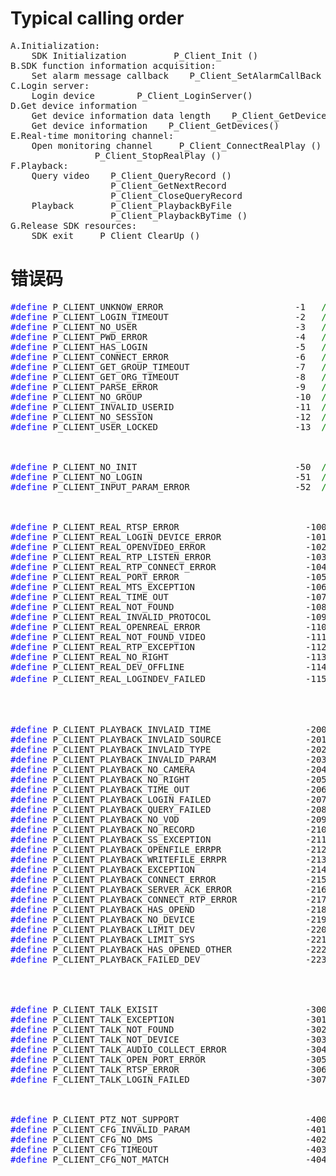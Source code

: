 # Typical calling order #
<pre>
A.Initialization:                        
    SDK Initialization         P_Client_Init ()
B.SDK function information acquisition:                      
    Set alarm message callback    P_Client_SetAlarmCallBack ()
C.Login server:
    Login device        P_Client_LoginServer()
D.Get device information                  
    Get device information data length    P_Client_GetDevicesLen() 
    Get device information    P_Client_GetDevices()
E.Real-time monitoring channel:
    Open monitoring channel     P_Client_ConnectRealPlay ()
 				P_Client_StopRealPlay ()
F.Playback:
    Query video    P_Client_QueryRecord ()
                   P_Client_GetNextRecord
                   P_Client_CloseQueryRecord
    Playback       P_Client_PlaybackByFile
                   P_Client_PlaybackByTime ()
G.Release SDK resources:
    SDK exit     P_Client_ClearUp ()
</pre>

# 错误码 #

    
<pre>
<label style="color:blue">#define</label> P_CLIENT_UNKNOW_ERROR             			-1   <label style="color:green">//Unknown error</label>
<label style="color:blue">#define</label> P_CLIENT_LOGIN_TIMEOUT            			-2   <label style="color:green">//Login timeout</label>
<label style="color:blue">#define</label> P_CLIENT_NO_USER                  			-3   <label style="color:green">//No current user</label>
<label style="color:blue">#define</label> P_CLIENT_PWD_ERROR                			-4   <label style="color:green">//Password error</label>
<label style="color:blue">#define</label> P_CLIENT_HAS_LOGIN                			-5   <label style="color:green">//Users have been logged in other places</label>
<label style="color:blue">#define</label> P_CLIENT_CONNECT_ERROR            			-6   <label style="color:green">//Connect server failed</label>
<label style="color:blue">#define</label> P_CLIENT_GET_GROUP_TIMEOUT        			-7   <label style="color:green">//Get permission group list timeout</label>
<label style="color:blue">#define</label> P_CLIENT_GET_ORG_TIMEOUT     					-8   <label style="color:green">//Get permission group information timeout</label>
<label style="color:blue">#define</label> P_CLIENT_PARSE_ERROR              			-9   <label style="color:green">//File parses error, perhaps the client and server version does not match</label>
<label style="color:blue">#define</label> P_CLIENT_NO_GROUP                 			-10  <label style="color:green">//The current user does not have any rights</label>
<label style="color:blue">#define</label> P_CLIENT_INVALID_USERID           			-11  <label style="color:green">//Invalid user ID, an exception information</label>
<label style="color:blue">#define</label> P_CLIENT_NO_SESSION              				-12  <label style="color:green">//User connection does not exist, an exception information</label>
<label style="color:blue">#define</label> P_CLIENT_USER_LOCKED              			-13  <label style="color:green">//User is locked </label>

 

<label style="color:blue">#define</label> P_CLIENT_NO_INIT                  			-50  <label style="color:green">//No initialization</label>
<label style="color:blue">#define</label> P_CLIENT_NO_LOGIN                             -51  <label style="color:green">//Not logged in</label>
<label style="color:blue">#define</label> P_CLIENT_INPUT_PARAM_ERROR                    -52  <label style="color:green">//Invalid parameters  </label>

 

<label style="color:blue">#define</label> P_CLIENT_REAL_RTSP_ERROR                        -100 <label style="color:green">//Connect streaming media failed</label>
<label style="color:blue">#define</label> P_CLIENT_REAL_LOGIN_DEVICE_ERROR                -101 <label style="color:green">//Streaming media connect to device failed</label>
<label style="color:blue">#define</label> P_CLIENT_REAL_OPENVIDEO_ERROR                   -102 <label style="color:green">//Streaming media connect to video failed</label>
<label style="color:blue">#define</label> P_CLIENT_REAL_RTP_LISTEN_ERROR                  -103 <label style="color:green">//pc listen rtp failed</label>
<label style="color:blue">#define</label> P_CLIENT_REAL_RTP_CONNECT_ERROR                 -104 <label style="color:green">//pc connect to streaming media video port failed</label>
<label style="color:blue">#define</label> P_CLIENT_REAL_PORT_ERROR                        -105 <label style="color:green">//pc decode port failed, may be over range</label>
<label style="color:blue">#define</label> P_CLIENT_REAL_MTS_EXCEPTION                     -106 <label style="color:green">//MTS abnormal disconnection</label>
<label style="color:blue">#define</label> P_CLIENT_REAL_TIME_OUT                          -107 <label style="color:green">//Wait timeout</label>
<label style="color:blue">#define</label> P_CLIENT_REAL_NOT_FOUND                         -108 <label style="color:green">//Do not find the channel, or the device is not login successfully, or the server does not add device</label>
<label style="color:blue">#define</label> P_CLIENT_REAL_INVALID_PROTOCOL                  -109 <label style="color:green">//Wrong protocol type, currently only tcp and udp</label>
<label style="color:blue">#define</label> P_CLIENT_REAL_OPENREAL_ERROR                    -110 <label style="color:green">//Open video failed</label>
<label style="color:blue">#define</label> P_CLIENT_REAL_NOT_FOUND_VIDEO                   -111 <label style="color:green">//No current video found</label>
<label style="color:blue">#define</label> P_CLIENT_REAL_RTP_EXCEPTION                     -112 <label style="color:green">//Connection exception, may be the streaming media has been deleted the current video channel</label>
<label style="color:blue">#define</label> P_CLIENT_REAL_NO_RIGHT                          -113 <label style="color:green">//No preview permissions</label>
<label style="color:blue">#define</label> P_CLIENT_REAL_DEV_OFFLINE                       -114 <label style="color:green">//Device is not online</label>
<label style="color:blue">#define</label> P_CLIENT_REAL_LOGINDEV_FAILED                   -115 <label style="color:green">//Device login failed，</label>
 

 

<label style="color:blue">#define</label> P_CLIENT_PLAYBACK_INVLAID_TIME                  -200 <label style="color:green">//Invalid time</label>
<label style="color:blue">#define</label> P_CLIENT_PLAYBACK_INVLAID_SOURCE                -201 <label style="color:green">//Invalid source</label>
<label style="color:blue">#define</label> P_CLIENT_PLAYBACK_INVLAID_TYPE                  -202 <label style="color:green">//Invalid type</label>
<label style="color:blue">#define</label> P_CLIENT_PLAYBACK_INVALID_PARAM                 -203 <label style="color:green">//Invalid parameters</label>
<label style="color:blue">#define</label> P_CLIENT_PLAYBACK_NO_CAMERA                     -204 <label style="color:green">//Camera does not exist</label>
<label style="color:blue">#define</label> P_CLIENT_PLAYBACK_NO_RIGHT                      -205 <label style="color:green">//No permissions</label>
<label style="color:blue">#define</label> P_CLIENT_PLAYBACK_TIME_OUT                      -206 <label style="color:green">//Timeout</label>
<label style="color:blue">#define</label> P_CLIENT_PLAYBACK_LOGIN_FAILED                  -207 <label style="color:green">//Login device failed</label>
<label style="color:blue">#define</label> P_CLIENT_PLAYBACK_QUERY_FAILED                  -208 <label style="color:green">//Searched failed</label>
<label style="color:blue">#define</label> P_CLIENT_PLAYBACK_NO_VOD                        -209 <label style="color:green">//No vod server</label>
<label style="color:blue">#define</label> P_CLIENT_PLAYBACK_NO_RECORD                     -210 <label style="color:green">//No video file</label>
<label style="color:blue">#define</label> P_CLIENT_PLAYBACK_SS_EXCEPTION                  -211 <label style="color:green">//Playback service abnormal disconnection</label>
<label style="color:blue">#define</label> P_CLIENT_PLAYBACK_OPENFILE_ERRPR                -212 <label style="color:green">//Open file failed</label>
<label style="color:blue">#define</label> P_CLIENT_PLAYBACK_WRITEFILE_ERRPR               -213 <label style="color:green">//Writing file failed</label>
<label style="color:blue">#define</label> P_CLIENT_PLAYBACK_EXCEPTION                     -214 <label style="color:green">//Playback abnormal disconnection</label>
<label style="color:blue">#define</label> P_CLIENT_PLAYBACK_CONNECT_ERROR                 -215 <label style="color:green">//Connect playback service failed</label>
<label style="color:blue">#define</label> P_CLIENT_PLAYBACK_SERVER_ACK_ERROR              -216 <label style="color:green">//Service response failed, may be connected to the device error</label>
<label style="color:blue">#define</label> P_CLIENT_PLAYBACK_CONNECT_RTP_ERROR             -217 <label style="color:green">//Connect to media channel failed</label>
<label style="color:blue">#define</label> P_CLIENT_PLAYBACK_HAS_OPEND                     -218 <label style="color:green">//Already in playback status</label>
<label style="color:blue">#define</label> P_CLIENT_PLAYBACK_NO_DEVICE                     -219 <label style="color:green">//Device not found</label>
<label style="color:blue">#define</label> P_CLIENT_PLAYBACK_LIMIT_DEV                     -220 <label style="color:green">//Reach the device playback limit</label>
<label style="color:blue">#define</label> P_CLIENT_PLAYBACK_LIMIT_SYS                     -221 <label style="color:green">//Reach the system playback limit</label>
<label style="color:blue">#define</label> P_CLIENT_PLAYBACK_HAS_OPENED_OTHER              -222 <label style="color:green">//The current channel is occupied by other clients</label>
<label style="color:blue">#define</label> P_CLIENT_PLAYBACK_FAILED_DEV                    -223 <label style="color:green">//Playback failed, SDK return </label>


 

<label style="color:blue">#define</label> P_CLIENT_TALK_EXISIT                            -300 <label style="color:green">//There is a device in the intercom, please close the original</label>
<label style="color:blue">#define</label> P_CLIENT_TALK_EXCEPTION                         -301 <label style="color:green">//Abnormal intercom, may be the device has been deleted by streaming media</label>
<label style="color:blue">#define</label> P_CLIENT_TALK_NOT_FOUND                         -302 <label style="color:green">//Intercom does not exist</label>
<label style="color:blue">#define</label> P_CLIENT_TALK_NOT_DEVICE                        -303 <label style="color:green">//Server does not add device or device not logged in</label>
<label style="color:blue">#define</label> P_CLIENT_TALK_AUDIO_COLLECT_ERROR               -304 <label style="color:green">//Intercom audio acquisition failure</label>
<label style="color:blue">#define</label> P_CLIENT_TALK_OPEN_PORT_ERROR                   -305 <label style="color:green">//Open the intercom decoding port failed</label>
<label style="color:blue">#define</label> P_CLIENT_TALK_RTSP_ERROR                        -306 <label style="color:green">//Connect streaming media failed</label>
<label style="color:blue">#define</label> F_CLIENT_TALK_LOGIN_FAILED                      -307 <label style="color:green">//Login device failed, use in direct mode</label>

 

<label style="color:blue">#define</label> P_CLIENT_PTZ_NOT_SUPPORT                        -400 <label style="color:green">//Unsupported command</label>
<label style="color:blue">#define</label> P_CLIENT_CFG_INVALID_PARAM                      -401 <label style="color:green">//Input configuration parameters error</label>
<label style="color:blue">#define</label> P_CLIENT_CFG_NO_DMS                             -402 <label style="color:green">//Device authorization failed</label>
<label style="color:blue">#define</label> P_CLIENT_CFG_TIMEOUT                            -403 <label style="color:green">//Configuration timeout</label>
<label style="color:blue">#define</label> P_CLIENT_CFG_NOT_MATCH                          -404 <label style="color:green">//Does not match, generally the buffering length is not enough</label>

</pre>